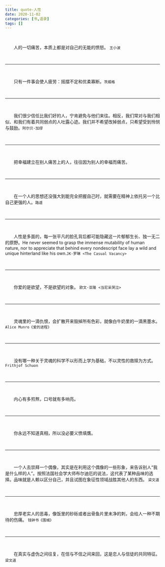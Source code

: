 ```yaml
---
title: quote-人性
date: 2020-11-02
categories: [书,语录]
tags: []
---
```




<br/>

　　人的一切痛苦，本质上都是对自己的无能的愤怒。	`王小波`

<br/>

---

<br/>

　　只有一件事会使人疲劳：摇摆不定和优柔寡断。`茨威格`

<br/>

---

<br/>

　　我们很少信任比我们好的人，宁肯避免与他们来往。相反，我们常对与我们相似、和我们有着共同弱点的人吐露心迹。我们并不希望改掉弱点，只希望受到怜悯与鼓励。`阿尔贝·加缪`

<br/>

---

<br/>

　　把幸福建立在别人痛苦上的人，往往因为别人的幸福而痛苦。

<br/>

---

<br/>

　　在一个人的思想还没强大到能完全把握自己时，就需要在精神上依托另一个比自己更强的人。`路遥`

<br/>

---

<br/>

　　人性是多面的，每一张平凡的脸孔背后都可能隐藏这一片郁郁生长、独一无二的原野。He never seemed to grasp the immense mutability of human nature, nor to appreciate that behind every nondescript face lay a wild and unique hinterland like his own.`JK·罗琳 <The Casual Vacancy>`

<br/>

---

<br/>

　　你爱的是欲望，不是欲望的对象。	`欧文·亚隆 <当尼采哭泣>`

<br/>

---

<br/>

　　灵魂里的一滴仇恨，会扩散开来毁掉所有色彩，就像白牛奶里的一滴黑墨水。	`Alice Munro《爱的进程》`

<br/>

---

<br/>

　　没有哪一种关于灵魂的科学不以形而上学为基础，不以灵性的救赎为方式。	`Frithjof Schuon`

<br/>

---

<br/>

　　内心有多煎熬，口号就有多响亮。

<br/>

---

<br/>

　　你永远不知道真相，所以没必要义愤填膺。

<br/>

---

<br/>

　　一个人去崇拜一个偶像，其实是在利用这个偶像的一些形象，来告诉别人“我是什么样的人”。按照法国社会学大师布尔迪厄的说法，这代表了某种品味的选择。品味就是人赖以区分自己，并且试图在象征性领域战胜其他人的东西。	`梁文道`

<br/>

---

<br/>

　　忠厚老实人的恶毒，像饭里的砂砾或者出骨鱼片里未净的刺，会给人一种不期待的伤痛。	`钱钟书《围城》`

<br/>

---

<br/>

　　在真实与虚伪之间往复，在信与不信之间来回，这是恋人与信徒的共同特征。	`梁文道　`　

